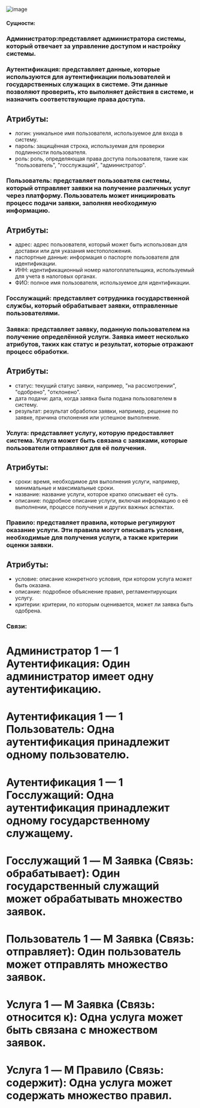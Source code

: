![image](https://github.com/user-attachments/assets/562a1a4f-11ff-48d6-a50d-554bdc8c3623)


#### **Сущности**:

### Администратор:представляет администратора системы, который отвечает за управление доступом и настройку системы.

    
### Аутентификация: представляет данные, которые используются для аутентификации пользователей и государственных служащих в системе. Эти данные позволяют проверить, кто выполняет действия в системе, и назначить соответствующие права доступа.

## Атрибуты: 
 - логин: уникальное имя пользователя, используемое для входа в систему.
 - пароль: защищённая строка, используемая для проверки подлинности пользователя.
 - роль: роль, определяющая права доступа пользователя, такие как "пользователь", "госслужащий", "администратор".
    
### Пользователь: представляет пользователя системы, который отправляет заявки на получение различных услуг через платформу. Пользователь может инициировать процесс подачи заявки, заполняя необходимую информацию.

## Атрибуты: 
  - адрес: адрес пользователя, который может быть использован для доставки или для указания местоположения.
  - паспортные данные: информация о паспорте пользователя для идентификации.
  - ИНН: идентификационный номер налогоплательщика, используемый для учета в налоговых органах.
  - ФИО: полное имя пользователя, используемое для идентификации.
  

### Госслужащий: представляет сотрудника государственной службы, который обрабатывает заявки, отправленные пользователями.


### Заявка: представляет заявку, поданную пользователем на получение определённой услуги. Заявка имеет несколько атрибутов, таких как статус и результат, которые отражают процесс обработки.

## Атрибуты: 
 - статус: текущий статус заявки, например, "на рассмотрении", "одобрено", "отклонено".
 - дата подачи: дата, когда заявка была подана пользователем в систему.
 - результат: результат обработки заявки, например, решение по заявке, причина отклонения или успешное выполнение.


### Услуга: представляет услугу, которую предоставляет система. Услуга может быть связана с заявками, которые пользователи отправляют для её получения.

## Атрибуты: 
 - сроки: время, необходимое для выполнения услуги, например, минимальные и максимальные сроки.
 - название: название услуги, которое кратко описывает её суть.
 - описание: подробное описание услуги, включая информацию о её выполнении, процессе получения и других важных аспектах.


### Правило: представляет правила, которые регулируют оказание услуги. Эти правила могут описывать условия, необходимые для получения услуги, а также критерии оценки заявки.

## Атрибуты: 
 - условие: описание конкретного условия, при котором услуга может быть оказана.
 - описание: подробное объяснение правил, регламентирующих услугу.
 - критерии: критерии, по которым оценивается, может ли заявка быть одобрена.


### Связи:

# Администратор 1 — 1 Аутентификация: Один администратор имеет одну аутентификацию.

# Аутентификация 1 — 1 Пользователь: Одна аутентификация принадлежит одному пользователю.

# Аутентификация 1 — 1 Госслужащий: Одна аутентификация принадлежит одному государственному служащему.

# Госслужащий 1 — M Заявка (Связь: обрабатывает): Один государственный служащий может обрабатывать множество заявок.

# Пользователь 1 — M Заявка (Связь: отправляет): Один пользователь может отправлять множество заявок.

# Услуга 1 — M Заявка (Связь: относится к): Одна услуга может быть связана с множеством заявок.

# Услуга 1 — M Правило (Связь: содержит): Одна услуга может содержать множество правил.
